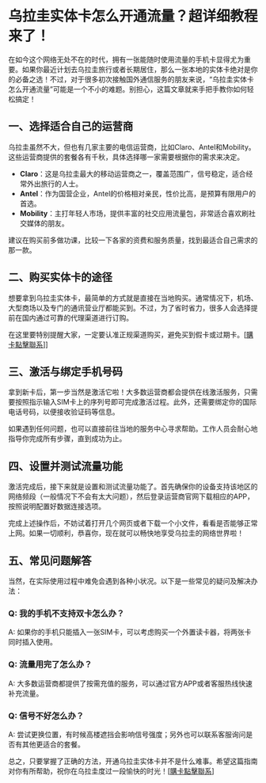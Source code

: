 # 乌拉圭实体卡怎么开通流量？超详细教程来了！

在如今这个网络无处不在的时代，拥有一张能随时使用流量的手机卡显得尤为重要。如果你最近计划去乌拉圭旅行或者长期居住，那么一张本地的实体卡绝对是你的必备之选！不过，对于很多初次接触国外通信服务的朋友来说，“乌拉圭实体卡怎么开通流量”可能是一个不小的难题。别担心，这篇文章就来手把手教你如何轻松搞定！

## 一、选择适合自己的运营商

乌拉圭虽然不大，但也有几家主要的电信运营商，比如Claro、Antel和Mobility。这些运营商提供的套餐各有千秋，具体选择哪一家需要根据你的需求来决定。

- **Claro**：这是乌拉圭最大的移动运营商之一，覆盖范围广，信号稳定，适合经常外出旅行的人士。
- **Antel**：作为国营企业，Antel的价格相对亲民，性价比高，是预算有限用户的首选。
- **Mobility**：主打年轻人市场，提供丰富的社交应用流量包，非常适合喜欢刷社交媒体的朋友。

建议在购买前多做功课，比较一下各家的资费和服务质量，找到最适合自己需求的那一款。

## 二、购买实体卡的途径

想要拿到乌拉圭实体卡，最简单的方式就是直接在当地购买。通常情况下，机场、大型商场以及专门的通讯营业厅都能买到。不过，为了省时省力，很多人会选择提前在国内通过可靠的代理渠道进行订购。

在这里要特别提醒大家，一定要认准正规渠道购买，避免买到假卡或过期卡。[[購卡點擊聯系](https://t.me/s/SXDXQF)]]

## 三、激活与绑定手机号码

拿到新卡后，第一步当然是激活它啦！大多数运营商都会提供在线激活服务，只需要按照指示输入SIM卡上的序列号即可完成激活过程。此外，还需要绑定你的国际电话号码，以便接收验证码等信息。

如果遇到任何问题，也可以直接前往当地的服务中心寻求帮助。工作人员会耐心地指导你完成所有步骤，直到成功为止。

## 四、设置并测试流量功能

激活完成后，接下来就是设置和测试流量功能了。首先确保你的设备支持该地区的网络频段（一般情况下不会有太大问题），然后登录运营商官网下载相应的APP，按照说明配置好数据连接选项。

完成上述操作后，不妨试着打开几个网页或者下载一个小文件，看看是否能够正常上网。如果一切顺利，恭喜你，现在就可以畅快地享受乌拉圭的网络世界啦！

## 五、常见问题解答

当然，在实际使用过程中难免会遇到各种小状况。以下是一些常见的疑问及解决办法：

### Q: 我的手机不支持双卡怎么办？
A: 如果你的手机只能插入一张SIM卡，可以考虑购买一个外置读卡器，将两张卡同时插入使用。

### Q: 流量用完了怎么办？
A: 大多数运营商都提供了按需充值的服务，可以通过官方APP或者客服热线快速补充流量。

### Q: 信号不好怎么办？
A: 尝试更换位置，有时候高楼遮挡会影响信号强度；另外也可以联系客服询问是否有其他更适合的套餐。

总之，只要掌握了正确的方法，开通乌拉圭实体卡并不是什么难事。希望这篇指南对你有所帮助，祝你在乌拉圭度过一段愉快的时光！[[購卡點擊聯系](https://t.me/s/SXDXQF)]